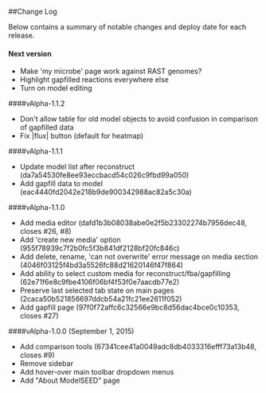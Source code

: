 ##Change Log

Below contains a summary of notable changes and deploy date for each release.


#### Next version

- Make 'my microbe' page work against RAST genomes?
- Highlight gapfilled reactions everywhere else
- Turn on model editing


####vAlpha-1.1.2
- Don't allow table for old model objects to avoid confusion in comparison of gapfilled data
- Fix |flux| button (default for heatmap)

####vAlpha-1.1.1
- Update model list after reconstruct (da7a54530fe8ee93eccbacd54c026c9fbd99a050)
- Add gapfill data to model (eac4440fd2042e218b9de900342988ac82a5c30a)

####vAlpha-1.1.0

- Add media editor (dafd1b3b08038abe0e2f5b23302274b7956dec48, closes #26, #8)
- Add 'create new media' option (955f78939c7f2b0fc5f3b841df2128bf20fc846c)
- Add delete, rename, 'can not overwrite' error message on media section (4046f03125f4bd3a5526fc88d21620146f47f864)
- Add ability to select custom media for reconstruct/fba/gapfilling (62e71f6e8c9fbe4106f06bf4f53f0e7aacdb77e2)
- Preserve last selected tab state on main pages (2caca50b521856697ddcb54a21fc21ee2611f052)
- Add gapfill page (97f0f72affc6c32566e9bc8d56dac4bce0c10353, closes #27)


####vAlpha-1.0.0 (September 1, 2015)

- Add comparison tools (67341cee41a0049adc8db4033316efff73a13b48, closes #9)
- Remove sidebar
- Add hover-over main toolbar dropdown menus
- Add "About ModelSEED" page
